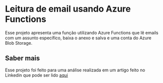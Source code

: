 # Leitura de email usando Azure Functions

Esse projeto apresenta uma função utilizando Azure Functions que lê emails com um assunto específico, baixa o anexo e salva e uma conta do Azure Blob Storage.

## Saber mais

Esse projeto foi feito para uma análise realizada em um artigo feito no Linkedin que pode ser lido [aqui](https://www.linkedin.com/pulse/captura-de-dados-via-email-logic-apps-vs-azure-functions-la%C3%ADs-meuchi-jqrhf/?trackingId=iXvpRqgGRsC076ZSC6%2FFPQ%3D%3D)
